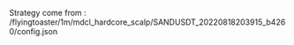 Strategy come from : /flyingtoaster/1m/mdcl_hardcore_scalp/SANDUSDT_20220818203915_b4260/config.json